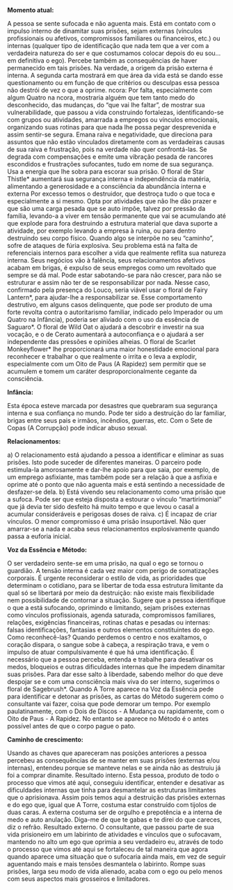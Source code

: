  **Momento atual:**

 A pessoa se sente sufocada e não aguenta mais. Está em contato com o impulso interno de dinamitar suas prisões, sejam externas (vínculos profissionais ou afetivos, compromissos familiares ou financeiros, etc.) ou internas (qualquer tipo de identificação que nada tem que a ver com a verdadeira natureza do ser e que costumamos colocar depois do eu sou… em definitiva o ego). Percebe também as consequências de haver permanecido em tais prisões. Na verdade, a origem da prisão externa é interna. A segunda carta mostrará em que área da vida está se dando esse questionamento ou em função de que critérios ou desculpas essa pessoa não destrói de vez o que a oprime.  ncora: Por falta, especialmente com algum Quatro na  ncora, mostraria alguém que tem tanto medo do desconhecido, das mudanças, do “que vai lhe faltar”, de mostrar sua vulnerabilidade, que passou a vida construindo fortalezas, identificando-se com grupos ou atividades, amarrada a empregos ou vínculos emocionais, organizando suas rotinas para que nada lhe possa pegar desprevenida e assim sentir-se segura. Emana raiva e negatividade, que direciona para assuntos que não estão vinculados diretamente com as verdadeiras causas de sua raiva e frustração, pois na verdade não quer confrontá-las. Se degrada com compensações e emite uma vibração pesada de rancores escondidos e frustrações sufocantes, tudo em nome de sua segurança. Usa a energia que lhe sobra para escorar sua prisão. O floral de Star Thistle* aumentará sua segurança interna e independência da matéria, alimentando a generosidade e a consciência da abundância interna e externa Por excesso temos o destruidor, que destroça tudo o que toca e especialmente a si mesmo. Opta por atividades que não lhe dão prazer e que são uma carga pesada que se auto impõe, talvez por pressão da família, levando-a a viver em tensão permanente que vai se acumulando até que explode para fora destruindo a estrutura material que dava suporte a atividade, por exemplo levando a empresa à ruina, ou para dentro destruindo seu corpo físico. Quando algo se interpõe no seu “caminho”, sofre de ataques de fúria explosiva. Seu problema está na falta de referenciais internos para escolher a vida que realmente reflita sua natureza interna. Seus negócios vão à falência, seus relacionamentos afetivos acabam em brigas, é expulso de seus empregos como um revoltado que sempre se dá mal. Pode estar sabotando-se para não crescer, para não se estruturar e assim não ter de se responsabilizar por nada. Nesse caso, confirmado pela presença do Louco, seria viável usar o floral de Fairy Lantern*, para ajudar-lhe a responsabilizar se. Esse comportamento destrutivo, em alguns casos delinquente, que pode ser produto de uma forte revolta contra o autoritarismo familiar, indicado pelo Imperador ou um Quatro na Infância), poderia ser aliviado com o uso da essência de Saguaro*. O floral de Wild Oat o ajudará a descobrir e investir na sua vocação, e o de Cerato aumentará a autoconfiança e o ajudará a ser independente das pressões e opiniões alheias. O floral de Scarlet Monkeyflower* lhe proporcionará uma maior honestidade emocional para reconhecer e trabalhar o que realmente o irrita e o leva a explodir, especialmente com um Oito de Paus (A Rapidez) sem permitir que se acumulem e tomem um caráter desproporcionalmente cegante da consciência. 


**Infância:**

 Esta época esteve marcada por desastres que quebraram sua segurança interna e sua confiança no mundo. Pode ter sido a destruição do lar familiar, brigas entre seus pais e irmãos, incêndios, guerras, etc. Com o Sete de Copas (A Corrupção) pode indicar abuso sexual. 


**Relacionamentos:**

 a) O relacionamento está ajudando a pessoa a identificar e eliminar as suas prisões. Isto pode suceder de diferentes maneiras. O parceiro pode estimula-la amorosamente e dar-lhe apoio para que saia, por exemplo, de um emprego asfixiante, mas também pode ser a relação à que a asfixia e oprime até o ponto que não aguenta mais e está sentindo a necessidade de desfazer-se dela. b) Está vivendo seu relacionamento como uma prisão que a sufoca. Pode ser que esteja disposta a estourar o vínculo “martirimonial” que já devia ter sido desfeito há muito tempo e que levou o casal a acumular consideráveis e perigosas doses de raiva. c) É incapaz de criar vínculos. O menor compromisso é uma prisão insuportável. Não quer amarrar-se a nada e acaba seus relacionamentos explosivamente quando passa a euforia inicial. 


**Voz da Essência e Método:**

 O ser verdadeiro sente-se em uma prisão, na qual o ego se tornou o guardião. A tensão interna é cada vez maior com perigo de somatizações corporais. É urgente reconsiderar o estilo de vida, as prioridades que determinam o cotidiano, para se libertar de toda essa estrutura limitante da qual só se libertará por meio da destruição: não existe mais flexibilidade nem possibilidade de contornar a situação. Sugere que a pessoa identifique o que a está sufocando, oprimindo e limitando, sejam prisões externas como vínculos profissionais, agenda saturada, compromissos familiares, relações, exigências financeiras, rotinas chatas e pesadas ou internas: falsas identificações, fantasias e outros elementos constituintes do ego. Como reconhecê-las? Quando perdemos o centro e nos exaltamos, o coração dispara, o sangue sobe à cabeça, a respiração trava, e vem o impulso de atuar compulsivamente é que há uma identificação. É necessário que a pessoa perceba, entenda e trabalhe para desativar os medos, bloqueios e outras dificuldades internas que lhe impedem dinamitar suas prisões. Para dar esse salto à liberdade, sabendo melhor do que deve despojar se e com uma consciência mais viva do ser interno, sugerimos o floral de Sagebrush*. Quando A Torre aparece na Voz da Essência pede para identificar e detonar as prisões, as cartas do Método sugerem como o consultante vai fazer, coisa que pode demorar um tempo. Por exemplo paulatinamente, com o Dois de Discos - A Mudança ou rapidamente, com o Oito de Paus - A Rapidez. No entanto se aparece no Método é o antes possível antes de que o corpo pague o pato. 


**Caminho de crescimento:**

 Usando as chaves que apareceram nas posições anteriores a pessoa percebeu as consequências de se manter em suas prisões (externas e/ou internas), entendeu porque se manteve nelas e se ainda não as destruiu já foi a comprar dinamite. Resultado interno. Esta pessoa, produto de todo o processo que vimos até aqui, conseguiu identificar, entender e desativar as dificuldades internas que tinha para desmantelar as estruturas limitantes que o aprisionava. Assim pois temos aqui a destruição das prisões externas e do ego que, igual que A Torre, costuma estar construído com tijolos de duas caras. A externa costuma ser de orgulho e prepotência e a interna de medo e auto anulação. Diga-me de que te gabas e te direi do que careces, diz o refrão. Resultado externo. O consultante, que passou parte de sua vida prisioneiro em um labirinto de atividades e vínculos que o sufocavam, mantendo no alto um ego que oprimia a seu verdadeiro eu, através de todo o processo que vimos até aqui se fortaleceu de tal maneira que agora quando aparece uma situação que o sufocaria ainda mais, em vez de seguir aguentando mais e mais tensões desmantela o labirinto. Rompe suas prisões, larga seu modo de vida alienado, acaba com o ego ou pelo menos com seus aspectos mais grosseiros e limitadores.